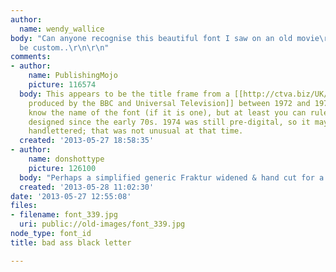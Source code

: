```yaml
---
author:
  name: wendy_wallice
body: "Can anyone recognise this beautiful font I saw on an old movie\r\n\r\ncould
  be custom..\r\n\r\n"
comments:
- author:
    name: PublishingMojo
    picture: 116574
  body: This appears to be the title frame from a [[http://ctva.biz/UK/BBC/Drama/Colditz.htm|series
    produced by the BBC and Universal Television]] between 1972 and 1974. I don't
    know the name of the font (if it is one), but at least you can rule out anything
    designed since the early 70s. 1974 was still pre-digital, so it may have been
    handlettered; that was not unusual at that time.
  created: '2013-05-27 18:58:35'
- author:
    name: donshottype
    picture: 126100
  body: "Perhaps a simplified generic Fraktur widened & hand cut for a stencil?\r\nDon"
  created: '2013-05-28 11:02:30'
date: '2013-05-27 12:55:08'
files:
- filename: font_339.jpg
  uri: public://old-images/font_339.jpg
node_type: font_id
title: bad ass black letter

---
```

